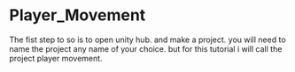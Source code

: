 # Player_Movement

The fist step to so is to open unity hub.
and make a project. you will need to name the project any name of your choice.
but for this tutorial i will call the project player movement.
